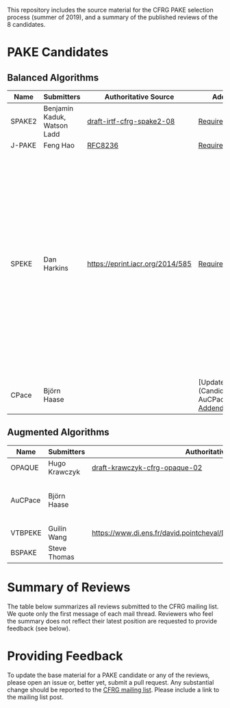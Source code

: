 This repository includes the source material for the CFRG PAKE selection process (summer of 2019), and a summary of the published reviews of the 8 candidates.



# PAKE Candidates

## Balanced Algorithms

| Name   | Submitters                  | Authoritative Source                                         | Additional Content                                           | Comments                                                     |
| ------ | --------------------------- | ------------------------------------------------------------ | ------------------------------------------------------------ | ------------------------------------------------------------ |
| SPAKE2 | Benjamin Kaduk, Watson Ladd | [draft-irtf-cfrg-spake2-08](https://tools.ietf.org/html/draft-irtf-cfrg-spake2-08) | [Requirements](Candidates/SPAKE2.md)                         |                                                              |
| J-PAKE | Feng Hao                    | [RFC8236](https://tools.ietf.org/html/rfc8236)               | [Requirements](Candidates/J-PAKE.pdf)                        |                                                              |
| SPEKE  | Dan Harkins                 | https://eprint.iacr.org/2014/585                             | [Requirements](Candidates/SPEKE.pdf)                         | Submitter note: The only thing to add is that when SPEKE is used with ECC a hash-to-curve method from the RFC that comes out of the CFRG (when it comes out of the CFRG) is necessary to produce the secret generator that SPEKE requires. |
| CPace  | Björn Haase                 |                                                              | [Updated Paper](Candidates/CPace%20and AuCPace%20Updated.pdf) [Addendum](Candidates/CPace%20and%20AuCPace%20-%20addendum.pdf) [Corrigendum](Candidates/CPace%20and%20AuCPace%20-%20corrigendum.pdf) |                                                              |



## Augmented Algorithms

| Name    | Submitters    | Authoritative Source                                         | Additional Content                                           | Comments |
| ------- | ------------- | ------------------------------------------------------------ | ------------------------------------------------------------ | -------- |
| OPAQUE  | Hugo Krawczyk | [draft-krawczyk-cfrg-opaque-02](https://tools.ietf.org/html/draft-krawczyk-cfrg-opaque-02) | [Requirements](Candidates/OPAQUE.md)                         |          |
| AuCPace | Björn Haase   |                                                              | [Updated Paper](Candidates/CPace%20and AuCPace%20Updated.pdf) [Addendum](Candidates/CPace%20and%20AuCPace%20-%20addendum.pdf) [Corrigendum](Candidates/CPace%20and%20AuCPace%20-%20corrigendum.pdf |          |
| VTBPEKE | Guilin Wang   | https://www.di.ens.fr/david.pointcheval/Documents/Papers/2017_asiaccsB.pdf | [Requirements](Candidates/VTBPEKE.pdf)                       |          |
| BSPAKE  | Steve Thomas  |                                                              | [Information](Candidates/BSPAKE%20info.md) [Requirements](Candidates/BSPAKE.md) |          |



# Summary of Reviews

The table below summarizes all reviews submitted to the CFRG mailing list. We quote only the first message of each mail thread. Reviewers who feel the summary does not reflect their latest position are requested to provide feedback (see below).

# Providing Feedback

To update the base material for a PAKE candidate or any of the reviews, please open an issue or, better yet, submit a pull request. Any substantial change should be reported to the [CFRG mailing list](https://mailarchive.ietf.org/arch/browse/cfrg/). Please include a link to the mailing list post.